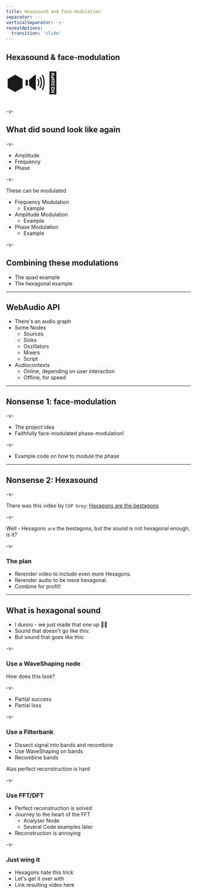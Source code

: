 ```yaml
---
title: Hexasound and face-modulation
separator: ---
verticalSeparator: -v-
revealOptions:
  transition: 'slide'
---
```


## Hexasound & face-modulation

<div style="font-size: 4em;">⬢🔊🤪</div>

-v-

## What did sound look like again

-v-

* Amplitude
* Frequency
* Phase

-v-

These can be modulated

* Frequency Modulation
  * Example
* Amplitude Modulation
  * Example
* Phase Modulation
  * Example

-v-

## Combining these modulations

* The quad example
* The hexagonal example

---

## WebAudio API

* There's an audio graph
* Some Nodes
  * Sources
  * Sinks
  * Oszillators
  * Mixers
  * Script
* Audiocontexts
  * Online, depending on user interaction
  * Offline, for speed

---

## Nonsense 1: face-modulation

-v-

* The project idea
* Faithfully face-modulated phase-modulation!

-v-

* Example code on how to module the phase

---

## Nonsense 2: Hexasound

-v-

There was this video by `CGP Grey`: [Hexagons are the bestagons](https://www.youtube.com/watch?v=thOifuHs6eY)

-v-

Well - Hexagons `are` the bestagons, but the sound is not hexagonal enough, is it?

-v-

### The plan

* Rerender video to include even more Hexagons.
* Rerender audio to be more hexagonal.
* Combine for profit!

---

## What is hexagonal sound

* I dunno - we just made that one up 🤷‍♀️
* Sound that doesn't go like this:
* But sound that goes like this:

-v-

### Use a WaveShaping node

How does this look?

-v-

* Partial success
* Partial loss

-v-

### Use a Filterbank

* Dissect signal into bands and recombine
* Use WaveShaping on bands
* Recombine bands

Alas perfect reconstruction is hard

-v-

### Use FFT/DFT

* Perfect reconstruction is solved
* Journey to the heart of the FFT
  * Analyser Node
  * Several Code examples later
* Reconstruction is annoying

-v-

### Just wing it

* Hexagons hate this trick
* Let's get it over with
* Link resulting video here
